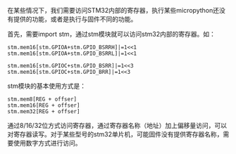在某些情况下，我们需要访问STM32内部的寄存器，执行某些micropython还没有提供的功能，或者是执行与固件不同的功能。

首先，需要import stm，通过stm模块就可以访问stm32内部的寄存器。如：

```
stm.mem16[stm.GPIOA+stm.GPIO_BSRRH]|=1<<1
stm.mem16[stm.GPIOA+stm.GPIO_BSRRL]|=1<<1

stm.mem16[stm.GPIOC+stm.GPIO_BSRR]|=1<<3
stm.mem16[stm.GPIOC+stm.GPIO_BRR]|=1<<3
```

stm模块的基本使用方式是：

```
stm.mem8[REG + offser]
stm.mem16[REG + offser]
stm.mem32[REG + offser]
```

通过8/16/32位方式访问寄存器，通过寄存器名称（地址）加上偏移量访问，可以对寄存器读写。对于某些型号的stm32单片机，可能固件没有提供寄存器名称，需要使用数字方式进行访问。
